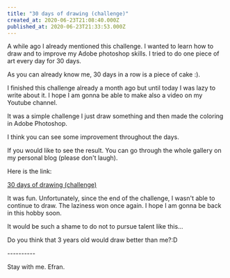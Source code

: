 ```yaml
---
title: "30 days of drawing (challenge)"
created_at: 2020-06-23T21:08:40.000Z
published_at: 2020-06-23T21:33:53.000Z
---
```

A while ago I already mentioned this challenge. I wanted to learn how to draw and to improve my Adobe photoshop skills. I tried to do one piece of art every day for 30 days. 

As you can already know me, 30 days in a row is a piece of cake :). 

I finished this challenge already a month ago but until today I was lazy to write about it. I hope I am gonna be able to make also a video on my Youtube channel.

It was a simple challenge I just draw something and then made the coloring in Adobe Photoshop.

I think you can see some improvement throughout the days.

If you would like to see the result. You can go through the whole gallery on my personal blog (please don't laugh).

Here is the link:

[30 days of drawing (challenge)](https://www.worktravelenjoy.com/30-days-drawing-challenge/)

It was fun. Unfortunately, since the end of the challenge, I wasn't able to continue to draw. The laziness won once again. I hope I am gonna be back in this hobby soon.

It would be such a shame to do not to pursue talent like this...

Do you think that 3 years old would draw better than me?:D

\----------

Stay with me. Efran.
